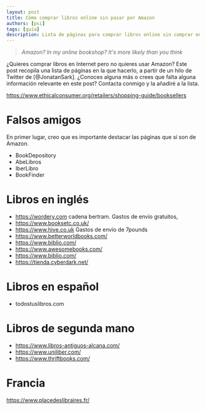 ```yaml
---
layout: post
title: Cómo comprar libros online sin pasar por Amazon
authors: [psi]
tags: [guía]
description: Lista de páginas para comprar libros online sin comprar en Amazon
---
```


> *Amazon? In my online bookshop? It's more likely than you think*


¿Quieres comprar libros en Internet pero no quieres usar Amazon? 
Este post recopila una lista de páginas en la que hacerlo, a partir de un hilo de Twitter de [@JonatanSark].
¿Conoces alguna más o crees que falta alguna información relevante en este post? Contacta conmigo y la añadiré a la lista.

https://www.ethicalconsumer.org/retailers/shopping-guide/booksellers

# Falsos amigos

En primer lugar, creo que es importante destacar las páginas que sí son de Amazon.

- BookDepository
- AbeLibros
- IberLibro
- BookFinder

# Libros en inglés

- https://wordery.com cadena bertram. Gastos de envío gratuitos,
- https://www.booksetc.co.uk/
- https://www.hive.co.uk Gastos de envío de 7pounds
- https://www.betterworldbooks.com/
- https://www.biblio.com/
- https://www.awesomebooks.com/
- https://www.biblio.com/
- https://tienda.cyberdark.net/

# Libros en español

- todostuslibros.com

# Libros de segunda mano

- https://www.libros-antiguos-alcana.com/
- https://www.uniliber.com/
- https://www.thriftbooks.com/

# Francia

https://www.placedeslibraires.fr/
